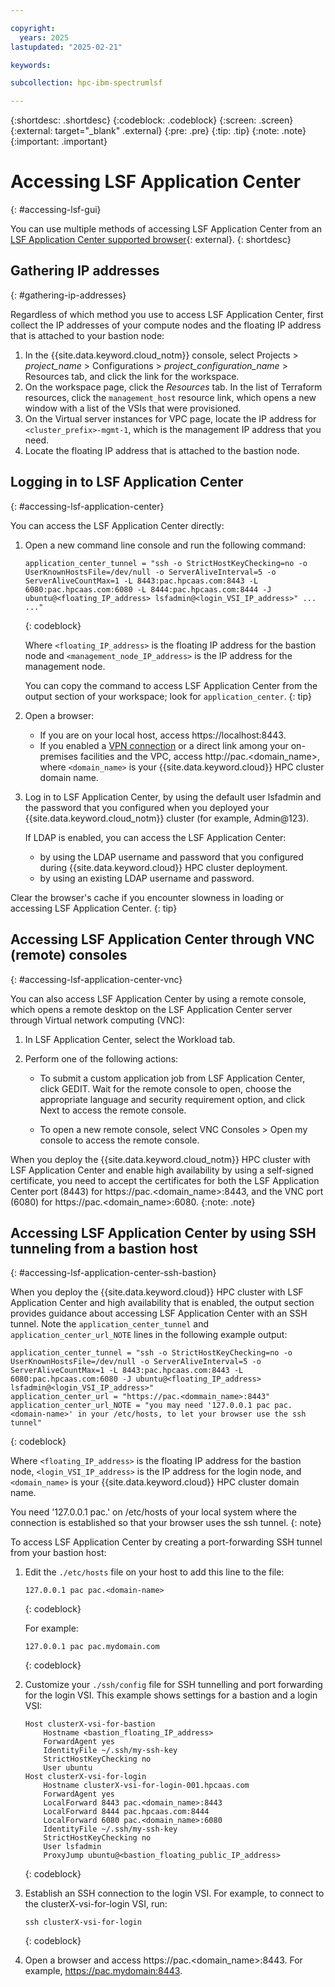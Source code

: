 ```yaml
---

copyright:
  years: 2025
lastupdated: "2025-02-21"

keywords:

subcollection: hpc-ibm-spectrumlsf

---
```


{:shortdesc: .shortdesc}
{:codeblock: .codeblock}
{:screen: .screen}
{:external: target="_blank" .external}
{:pre: .pre}
{:tip: .tip}
{:note: .note}
{:important: .important}

# Accessing LSF Application Center
{: #accessing-lsf-gui}

You can use multiple methods of accessing LSF Application Center from an [LSF Application Center supported browser](https://www.ibm.com/docs/en/slac/10.2.0?topic=requirements-system-102-fix-pack-14#pac_sysreqs_10.2.0.14__title__6){: external}.
{: shortdesc}

## Gathering IP addresses
{: #gathering-ip-addresses}

Regardless of which method you use to access LSF Application Center, first collect the IP addresses of your compute nodes and the floating IP address that is attached to your bastion node:

1. In the {{site.data.keyword.cloud_notm}} console, select Projects > _project_name_ > Configurations > _project_configuration_name_ > Resources tab, and click the link for the workspace.
2. On the workspace page, click the _Resources_ tab. In the list of Terraform resources, click the `management_host` resource link, which opens a new window with a list of the VSIs that were provisioned.
3. On the Virtual server instances for VPC page, locate the IP address for `<cluster_prefix>-mgmt-1`, which is the management IP address that you need.
4. Locate the floating IP address that is attached to the bastion node.

## Logging in to LSF Application Center
{: #accessing-lsf-application-center}

You can access the LSF Application Center directly:

1. Open a new command line console and run the following command:

    ```console
    application_center_tunnel = "ssh -o StrictHostKeyChecking=no -o UserKnownHostsFile=/dev/null -o ServerAliveInterval=5 -o ServerAliveCountMax=1 -L 8443:pac.hpcaas.com:8443 -L 6080:pac.hpcaas.com:6080 -L 8444:pac.hpcaas.com:8444 -J ubuntu@<floating_IP_address> lsfadmin@<login_VSI_IP_address>" ... ..."
    ```
    {: codeblock}

    Where `<floating_IP_address>` is the floating IP address for the bastion node and `<management_node_IP_address>` is the IP address for the management node.

    You can copy the command to access LSF Application Center from the output section of your workspace; look for `application_center`.
    {: tip}

2. Open a browser:
    * If you are on your local host, access https://localhost:8443.
    * If you enabled a [VPN connection](/docs/iaas-vpn?topic=iaas-vpn-about-iaas-vpn) or a direct link among your on-premises facilities and the VPC, access http://pac.<domain_name>, where `<domain_name>` is your {{site.data.keyword.cloud}} HPC cluster domain name.

3. Log in to LSF Application Center, by using the default user lsfadmin and the password that you configured when you deployed your {{site.data.keyword.cloud_notm}} cluster (for example, Admin@123).

    If LDAP is enabled, you can access the LSF Application Center:
    * by using the LDAP username and password that you configured during {{site.data.keyword.cloud}} HPC cluster deployment.
    * by using an existing LDAP username and password.

Clear the browser's cache if you encounter slowness in loading or accessing LSF Application Center.
{: tip}

## Accessing LSF Application Center through VNC (remote) consoles
{: #accessing-lsf-application-center-vnc}

You can also access LSF Application Center by using a remote console, which opens a remote desktop on the LSF Application Center server through Virtual network computing (VNC):

1. In LSF Application Center, select the Workload tab.
2. Perform one of the following actions:

    * To submit a custom application job from LSF Application Center, click GEDIT. Wait for the remote console to open, choose the appropriate language and security requirement option, and click Next to access the remote console.

    * To open a new remote console, select VNC Consoles > Open my console to access the remote console.

When you deploy the {{site.data.keyword.cloud_notm}} HPC cluster with LSF Application Center and enable high availability by using a self-signed certificate, you need to accept the certificates for both the LSF Application Center port (8443) for https://pac.<domain_name>:8443, and the VNC port (6080) for https://pac.<domain_name>:6080.
{:note: .note}

## Accessing LSF Application Center by using SSH tunneling from a bastion host
{: #accessing-lsf-application-center-ssh-bastion}

When you deploy the {{site.data.keyword.cloud}} HPC cluster with LSF Application Center and high availability that is enabled, the output section provides guidance about accessing LSF Application Center with an SSH tunnel. Note the `application_center_tunnel` and `application_center_url_NOTE` lines in the following example output:

```console
application_center_tunnel = "ssh -o StrictHostKeyChecking=no -o UserKnownHostsFile=/dev/null -o ServerAliveInterval=5 -o ServerAliveCountMax=1 -L 8443:pac.hpcaas.com:8443 -L 6080:pac.hpcaas.com:6080 -J ubuntu@<floating_IP_address> lsfadmin@<login_VSI_IP_address>"
application_center_url = "https://pac.<dommain_name>:8443"
application_center_url_NOTE = "you may need '127.0.0.1 pac pac.<domain-name>' in your /etc/hosts, to let your browser use the ssh tunnel"
```
{: codeblock}

Where `<floating_IP_address>` is the floating IP address for the bastion node, `<login_VSI_IP_address>` is the IP address for the login node, and `<domain_name>` is your {{site.data.keyword.cloud}} HPC cluster domain name.

You need '127.0.0.1 pac.<domain-name>' on /etc/hosts of your local system where the connection is established so that your browser uses the ssh tunnel.
{: note}

To access LSF Application Center by creating a port-forwarding SSH tunnel from your bastion host:

1. Edit the `./etc/hosts` file on your host to add this line to the file:
    ```console
    127.0.0.1 pac pac.<domain-name>
    ```
    {: codeblock}

    For example:
    ```console
    127.0.0.1 pac pac.mydomain.com
    ```
    {: codeblock}

2. Customize your `./ssh/config` file for SSH tunnelling and port forwarding for the login VSI. This example shows settings for a bastion and a login VSI:
    ```console
    Host clusterX-vsi-for-bastion
        Hostname <bastion_floating_IP_address>
        ForwardAgent yes
        IdentityFile ~/.ssh/my-ssh-key
        StrictHostKeyChecking no
        User ubuntu
    Host clusterX-vsi-for-login
        Hostname clusterX-vsi-for-login-001.hpcaas.com
        ForwardAgent yes
        LocalForward 8443 pac.<domain_name>:8443
        LocalForward 8444 pac.hpcaas.com:8444
        LocalForward 6080 pac.<domain_name>:6080
        IdentityFile ~/.ssh/my-ssh-key
        StrictHostKeyChecking no
        User lsfadmin
        ProxyJump ubuntu@<bastion_floating_public_IP_address>
    ```
    {: codeblock}

3. Establish an SSH connection to the login VSI. For example, to connect to the clusterX-vsi-for-login VSI, run:
    ```console
    ssh clusterX-vsi-for-login
    ```
    {: codeblock}

4. Open a browser and access https://pac.<domain_name>:8443. For example, https://pac.mydomain:8443.

